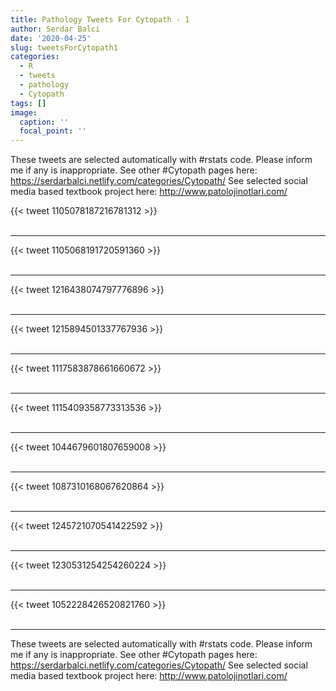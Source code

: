 ```yaml
---
title: Pathology Tweets For Cytopath - 1
author: Serdar Balci
date: '2020-04-25'
slug: tweetsForCytopath1
categories:
  - R
  - tweets
  - pathology
  - Cytopath
tags: []
image:
  caption: ''
  focal_point: ''
---
```



These tweets are selected automatically with #rstats code. Please inform me if any is inappropriate.
See other #Cytopath pages here: https://serdarbalci.netlify.com/categories/Cytopath/ 
See selected social media based textbook project here: http://www.patolojinotlari.com/

{{< tweet 1105078187216781312 >}}
<br>
<br>
<hr>
{{< tweet 1105068191720591360 >}}
<br>
<br>
<hr>
{{< tweet 1216438074797776896 >}}
<br>
<br>
<hr>
{{< tweet 1215894501337767936 >}}
<br>
<br>
<hr>
{{< tweet 1117583878661660672 >}}
<br>
<br>
<hr>
{{< tweet 1115409358773313536 >}}
<br>
<br>
<hr>
{{< tweet 1044679601807659008 >}}
<br>
<br>
<hr>
{{< tweet 1087310168067620864 >}}
<br>
<br>
<hr>
{{< tweet 1245721070541422592 >}}
<br>
<br>
<hr>
{{< tweet 1230531254254260224 >}}
<br>
<br>
<hr>
{{< tweet 1052228426520821760 >}}
<br>
<br>
<hr>


These tweets are selected automatically with #rstats code. Please inform me if any is inappropriate.
See other #Cytopath pages here: https://serdarbalci.netlify.com/categories/Cytopath/ 
See selected social media based textbook project here: http://www.patolojinotlari.com/
